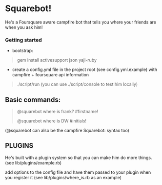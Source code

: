 Squarebot!
=====

He's a Foursquare aware campfire bot that tells you where your friends are when you ask him!

### Getting started

* bootstrap:

> gem install activesupport json yajl-ruby

* create a config.yml file in the project root (see config.yml.example) with campfire + foursquare api information

> ./script/run (you can use ./script/console to test him locally)

Basic commands:
----

> @squarebot where is frank? #firstname!
>
> @squarebot where is DW #initials!


(@squarebot can also be the campfire Squarebot: syntax too)



PLUGINS
----
He's built with a plugin system so that you can make him do more things. (see lib/plugins/example.rb)

add options to the config file and have them passed to your plugin when you register it (see lib/plugins/where_is.rb as an example)